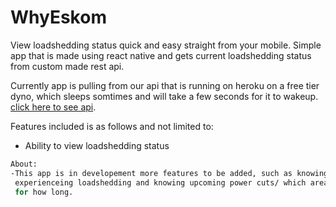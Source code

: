 # WhyEskom

View loadshedding status quick and easy straight from your mobile.
Simple app that is made using react native and gets current loadshedding status from custom made rest api.

Currently app is pulling from our api that is running on heroku on a free tier dyno, which sleeps somtimes and will take a few seconds for it to wakeup.
[click here to see api](https://why-eskom.herokuapp.com/).

Features included is as follows and not limited to:

- Ability to view loadshedding status

```bash
About:
-This app is in developement more features to be added, such as knowing which zones/areas are 
 experienceing loadshedding and knowing upcoming power cuts/ which area will be affected and 
 for how long.
```

